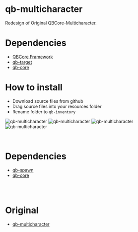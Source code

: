 # qb-multicharacter
Redesign of Original QBCore-Multicharacter.

# Dependencies
* [QBCore Framework](https://github.com/qbcore-framework)
* [qb-target](https://github.com/BerkieBb/qb-target)
* [qb-core](https://github.com/qbcore-framework/qb-core)

# How to install
* Download source files from github
* Drag source files into your resources folder
* Rename folder to `qb-inventory`

![qb-multicharacter](https://cdn.discordapp.com/attachments/1003822642379374703/1072843845835952199/1st.png)
![qb-multicharacter](https://cdn.discordapp.com/attachments/1003822642379374703/1072843858217554042/2nd.png)
![qb-multicharacter](https://cdn.discordapp.com/attachments/1003822642379374703/1072843873900056666/3rd.png)
![qb-multicharacter](https://cdn.discordapp.com/attachments/1003822642379374703/1072843888680783943/4th.png)

<br>

# Dependencies
* [qb-spawn](https://github.com/qbcore-framework/qb-spawn)
* [qb-core](https://github.com/qbcore-framework/qb-core)

<br>

<br>

# Original
* [qb-multicharacter](https://github.com/qbcore-framework/qb-multicharacter)

<br>

